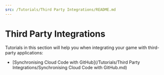 ```yaml
---
src: /Tutorials/Third Party Integrations/README.md
---
```


# Third Party Integrations

Tutorials in this section will help you when integrating your game with third-party applications:
* [Synchronising Cloud Code with GitHub](/Tutorials/Third Party Integrations/Synchronising Cloud Code with GitHub.md)
